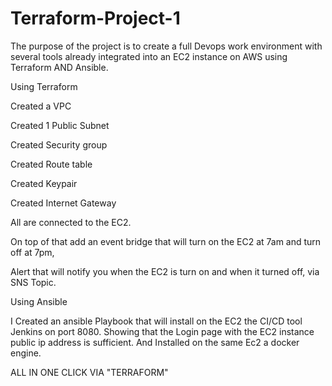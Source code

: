 # Terraform-Project-1

The purpose of the project is to create a full Devops work environment with several tools
already integrated into an EC2 instance on AWS using Terraform AND Ansible.

Using Terraform

Created a VPC

Created 1 Public Subnet

Created Security group

Created Route table

Created Keypair

Created Internet Gateway

All are connected to the EC2.

On top of that add an event bridge that will turn on the EC2 at 7am and turn off at 7pm,

Alert that will notify you when the EC2 is turn on and when it turned off, via SNS Topic.

Using Ansible

I Created an ansible Playbook that will install on the EC2 the CI/CD tool Jenkins on port 8080.
Showing that the Login page with the EC2 instance public ip address is sufficient.
And Installed on the same Ec2 a docker engine.

ALL IN ONE CLICK VIA "TERRAFORM"
